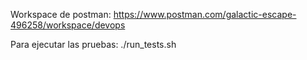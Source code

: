 
Workspace de postman:
https://www.postman.com/galactic-escape-496258/workspace/devops

Para ejecutar las pruebas:
./run_tests.sh